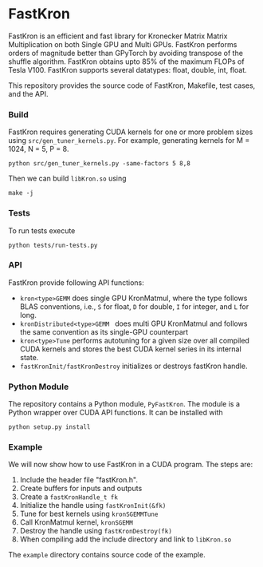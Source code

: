 # FastKron

FastKron is an efficient and fast library for Kronecker Matrix Matrix Multiplication on both Single GPU and Multi GPUs.
FastKron performs orders of magnitude better than GPyTorch by avoiding transpose of the shuffle algorithm.
FastKron obtains upto 85% of the maximum FLOPs of Tesla V100. 
FastKron supports several datatypes: float, double, int, float.

This repository provides the source code of FastKron, Makefile, test cases, and the API.

### Build
FastKron requires generating CUDA kernels for one or more problem sizes using
`src/gen_tuner_kernels.py`. For example, generating kernels for M = 1024, N = 5, P = 8.

`python src/gen_tuner_kernels.py -same-factors 5 8,8`

Then we can build `libKron.so` using 

`make -j`

### Tests
To run tests execute

`python tests/run-tests.py`

### API
FastKron provide following API functions:
* `kron<type>GEMM` does single GPU KronMatmul, where the type follows BLAS conventions, i.e., `S` for float, `D` for double, `I` for integer, and `L` for long.
* `kronDistributed<type>GEMM ` does multi GPU KronMatmul and follows the same convention as its single-GPU counterpart
* `kron<type>Tune` performs autotuning for a given size over all compiled CUDA kernels and stores the best CUDA kernel series in its internal state.
* `fastKronInit/fastKronDestroy` initializes or destroys fastKron handle.

### Python Module
The repository contains a Python module, `PyFastKron`. The module is a Python wrapper over CUDA API functions.
It can be installed with 

`python setup.py install`

### Example
We will now show how to use FastKron in a CUDA program. The steps are:
1. Include the header file "fastKron.h".
2. Create buffers for inputs and outputs
3. Create a `fastKronHandle_t fk`
4. Initialize the handle using `fastKronInit(&fk)`
5. Tune for best kernels using `kronSGEMMTune`
6. Call KronMatmul kernel, `kronSGEMM`
7. Destroy the handle using `fastKronDestroy(fk)`
8. When compiling add the include directory and link to `libKron.so`

The `example` directory contains source code of the example.